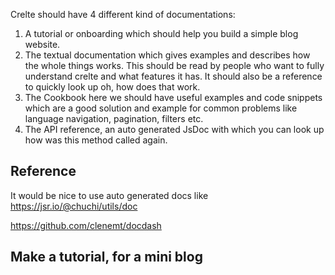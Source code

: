 
Crelte should have 4 different kind of documentations:

1. A tutorial or onboarding which should help you build a
simple blog website.
2. The textual documentation which gives examples and describes
how the whole things works. This should be read by people who
want to fully understand crelte and what features it has.
It should also be a reference to quickly look up oh, how does that work.
3. The Cookbook here we should have useful examples and code snippets
which are a good solution and example for common problems like language
navigation, pagination, filters etc.
4. The API reference, an auto generated JsDoc with which you can look up
how was this method called again.

## Reference

It would be nice to use auto generated docs like https://jsr.io/@chuchi/utils/doc

https://github.com/clenemt/docdash

## Make a tutorial, for a mini blog
